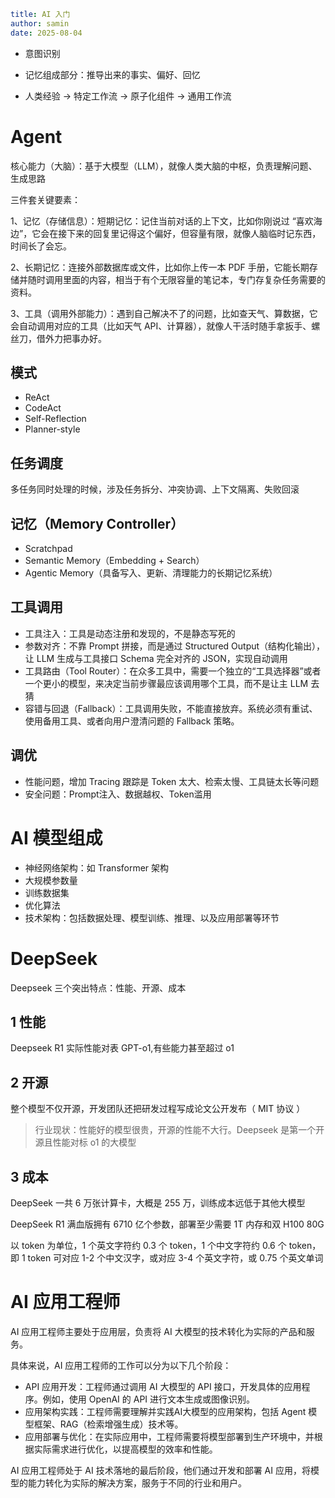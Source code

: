 ```yaml
title: AI 入门
author: samin
date: 2025-08-04
```

- 意图识别

- 记忆组成部分：推导出来的事实、偏好、回忆

- 人类经验 -> 特定工作流 -> 原子化组件 -> 通用工作流

# Agent

核心能力（大脑）：基于大模型（LLM），就像人类大脑的中枢，负责理解问题、生成思路

三件套关键要素：

1、记忆（存储信息）：短期记忆：记住当前对话的上下文，比如你刚说过 “喜欢海边”，它会在接下来的回复里记得这个偏好，但容量有限，就像人脑临时记东西，时间长了会忘。

2、长期记忆：连接外部数据库或文件，比如你上传一本 PDF 手册，它能长期存储并随时调用里面的内容，相当于有个无限容量的笔记本，专门存复杂任务需要的资料。

3、工具（调用外部能力）：遇到自己解决不了的问题，比如查天气、算数据，它会自动调用对应的工具（比如天气 API、计算器），就像人干活时随手拿扳手、螺丝刀，借外力把事办好。

## 模式

- ReAct
- CodeAct
- Self-Reflection
- Planner-style

## 任务调度

多任务同时处理的时候，涉及任务拆分、冲突协调、上下文隔离、失败回滚

## 记忆（Memory Controller）

- Scratchpad
- Semantic Memory（Embedding + Search）
- Agentic Memory（具备写入、更新、清理能力的长期记忆系统）

## 工具调用

- 工具注入：工具是动态注册和发现的，不是静态写死的
- 参数对齐：不靠 Prompt 拼接，而是通过 Structured Output（结构化输出），让 LLM 生成与工具接口 Schema 完全对齐的 JSON，实现自动调用
- 工具路由（Tool Router）：在众多工具中，需要一个独立的“工具选择器”或者一个更小的模型，来决定当前步骤最应该调用哪个工具，而不是让主 LLM 去猜
- 容错与回退（Fallback）：工具调用失败，不能直接放弃。系统必须有重试、使用备用工具、或者向用户澄清问题的 Fallback 策略。

## 调优

- 性能问题，增加 Tracing 跟踪是 Token 太大、检索太慢、工具链太长等问题
- 安全问题：Prompt注入、数据越权、Token滥用

# AI 模型组成

- 神经网络架构：如 Transformer 架构
- 大规模参数量
- 训练数据集
- 优化算法
- 技术架构：包括数据处理、模型训练、推理、以及应用部署等环节

# DeepSeek

Deepseek 三个突出特点：性能、开源、成本

## 1 性能

Deepseek R1 实际性能对表 GPT-o1,有些能力甚至超过 o1

## 2 开源

整个模型不仅开源，开发团队还把研发过程写成论文公开发布（ MIT 协议 ）

> 行业现状：性能好的模型很贵，开源的性能不大行。Deepseek 是第一个开源且性能对标 o1 的大模型

## 3 成本

DeepSeek 一共 6 万张计算卡，大概是 255 万，训练成本远低于其他大模型

DeepSeek R1 满血版拥有 6710 亿个参数，部署至少需要 1T 内存和双 H100 80G

以 token 为单位，1 个英文字符约 0.3 个 token，1 个中文字符约 0.6 个 token，即 1 token 可对应 1-2 个中文汉字，或对应 3-4 个英文字符，或 0.75 个英文单词

# AI 应用工程师

AI 应用工程师主要处于应用层，负责将 AI 大模型的技术转化为实际的产品和服务。

具体来说，AI 应用工程师的工作可以分为以下几个阶段：
- API 应用开发：工程师通过调用 AI 大模型的 API 接口，开发具体的应用程序。例如，使用 OpenAI 的 API 进行文本生成或图像识别。
- 应用架构实践：工程师需要理解并实践AI大模型的应用架构，包括 Agent 模型框架、RAG（检索增强生成）技术等。
- 应用部署与优化：在实际应用中，工程师需要将模型部署到生产环境中，并根据实际需求进行优化，以提高模型的效率和性能。

AI 应用工程师处于 AI 技术落地的最后阶段，他们通过开发和部署 AI 应用，将模型的能力转化为实际的解决方案，服务于不同的行业和用户。